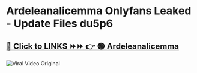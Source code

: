 
 # Ardeleanalicemma Onlyfans Leaked - Update Files du5p6

## <h2><a href="https://clipsfans.com/Ardeleanalicemma&ref=git">🔗 Click to LINKS ⏩⏩ 👉 🟢 Ardeleanalicemma </a></h2>

<a href="https://clipsfans.com/Ardeleanalicemma&ref=git" rel="nofollow" data-target="animated-image.originalLink"><img src="https://i.ibb.co.com/xMMVF88/686577567.gif" alt="Viral Video Original" style="max-width: 100%; display: inline-block;" data-target="animated-image.originalImage"></a>

